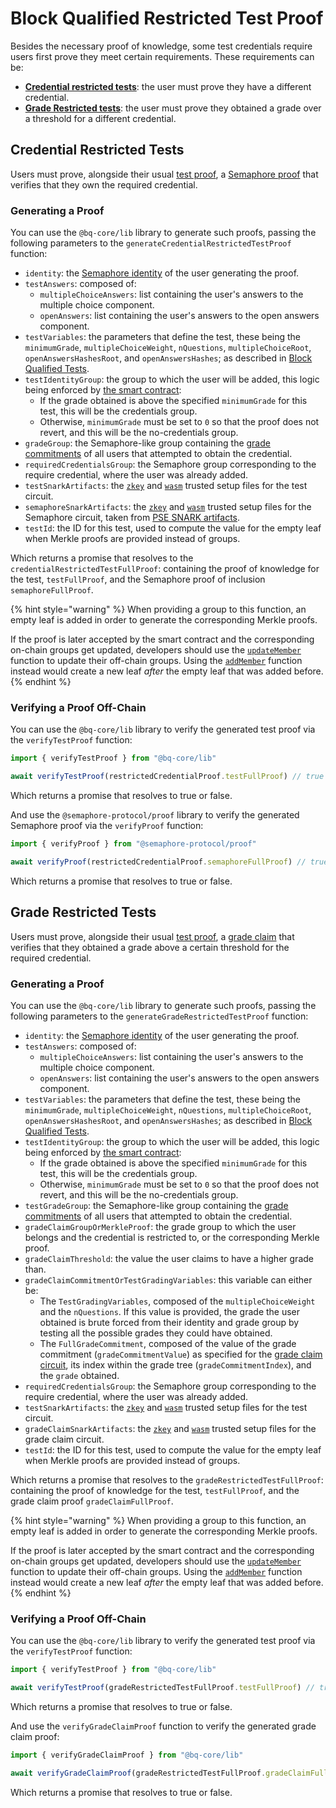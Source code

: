 # Block Qualified Restricted Test Proof

Besides the necessary proof of knowledge, some test credentials require users first prove they meet certain requirements. These requirements can be:
- [**Credential restricted tests**](#credential-restricted-tests): the user must prove they have a different credential.
- [**Grade Restricted tests**](#grade-restricted-tests): the user must prove they obtained a grade over a threshold for a different credential.

## Credential Restricted Tests
Users must prove, alongside their usual [test proof](./bq-test-proof.md), a [Semaphore proof](https://semaphore.appliedzkp.org/docs/guides/proofs) that verifies that they own the required credential.

### Generating a Proof
You can use the `@bq-core/lib` library to generate such proofs, passing the following parameters to the `generateCredentialRestrictedTestProof` function: 
- `identity`: the [Semaphore identity](https://semaphore.appliedzkp.org/docs/guides/identities) of the user generating the proof.
- `testAnswers`: composed of:
    - `multipleChoiceAnswers`: list containing the user's answers to the multiple choice component.
    - `openAnswers`: list containing the user's answers to the open answers component.
- `testVariables`: the parameters that define the test, these being the `minimumGrade`, `multipleChoiceWeight`, `nQuestions`, `multipleChoiceRoot`, `openAnswersHashesRoot`, and `openAnswersHashes`; as described in [Block Qualified Tests](../../technical-reference/block-qualified-tests.md).
- `testIdentityGroup`: the group to which the user will be added, this logic being enforced by [the smart contract](../../technical-reference/contracts.md#solving-a-test):
    - If the grade obtained is above the specified `minimumGrade` for this test, this will be the credentials group.
    - Otherwise, `minimumGrade` must be set to `0` so that the proof does not revert, and this will be the no-credentials group.
- `gradeGroup`: the Semaphore-like group containing the [grade commitments](../../technical-reference/circuits.md#grade-tree-inclusion) of all users that attempted to obtain the credential.
- `requiredCredentialsGroup`: the Semaphore group corresponding to the require credential, where the user was already added.
- `testSnarkArtifacts`: the [`zkey`](../../../packages/lib/snark-artifacts/test.zkey) and [`wasm`](../../../packages/lib/snark-artifacts/test.wasm) trusted setup files for the test circuit.
- `semaphoreSnarkArtifacts`: the [`zkey`](../../../packages/lib/snark-artifacts/semaphore.zkey) and [`wasm`](../../../packages/lib/snark-artifacts/semaphore.wasm) trusted setup files for the Semaphore circuit, taken from [PSE SNARK artifacts](https://www.trusted-setup-pse.org/).
- `testId`: the ID for this test, used to compute the value for the empty leaf when Merkle proofs are provided instead of groups.

Which returns a promise that resolves to the `credentialRestrictedTestFullProof`: containing the proof of knowledge for the test, `testFullProof`, and the Semaphore proof of inclusion `semaphoreFullProof`.

{% hint style="warning" %}
When providing a group to this function, an empty leaf is added in order to generate the corresponding Merkle proofs. 

If the proof is later accepted by the smart contract and the corresponding on-chain groups get updated, developers should use the [`updateMember`](https://github.com/semaphore-protocol/semaphore/blob/main/packages/group/src/group.ts#L86) function to update their off-chain groups. Using the [`addMember`](https://github.com/semaphore-protocol/semaphore/blob/main/packages/group/src/group.ts#L67) function instead would create a new leaf _after_ the empty leaf that was added before.
{% endhint %}

### Verifying a Proof Off-Chain

You can use the `@bq-core/lib` library to verify the generated test proof via the `verifyTestProof` function: 

```js
import { verifyTestProof } from "@bq-core/lib"

await verifyTestProof(restrictedCredentialProof.testFullProof) // true or false.
```

Which returns a promise that resolves to true or false.

And use the `@semaphore-protocol/proof` library to verify the generated Semaphore proof via the `verifyProof` function:

```js
import { verifyProof } from "@semaphore-protocol/proof"

await verifyProof(restrictedCredentialProof.semaphoreFullProof) // true or false.
```

Which returns a promise that resolves to true or false.

## Grade Restricted Tests
Users must prove, alongside their usual [test proof](./bq-test-proof.md), a [grade claim](./grade-claim-proof.md) that verifies that they obtained a grade above a certain threshold for the required credential.

### Generating a Proof
You can use the `@bq-core/lib` library to generate such proofs, passing the following parameters to the `generateGradeRestrictedTestProof` function: 
- `identity`: the [Semaphore identity](https://semaphore.appliedzkp.org/docs/guides/identities) of the user generating the proof.
- `testAnswers`: composed of:
    - `multipleChoiceAnswers`: list containing the user's answers to the multiple choice component.
    - `openAnswers`: list containing the user's answers to the open answers component.
- `testVariables`: the parameters that define the test, these being the `minimumGrade`, `multipleChoiceWeight`, `nQuestions`, `multipleChoiceRoot`, `openAnswersHashesRoot`, and `openAnswersHashes`; as described in [Block Qualified Tests](../../technical-reference/block-qualified-tests.md).
- `testIdentityGroup`: the group to which the user will be added, this logic being enforced by [the smart contract](../../technical-reference/contracts.md#solving-a-test):
    - If the grade obtained is above the specified `minimumGrade` for this test, this will be the credentials group.
    - Otherwise, `minimumGrade` must be set to `0` so that the proof does not revert, and this will be the no-credentials group.
- `testGradeGroup`: the Semaphore-like group containing the [grade commitments](../../technical-reference/circuits.md#grade-tree-inclusion) of all users that attempted to obtain the credential.
- `gradeClaimGroupOrMerkleProof`: the grade group to which the user belongs and the credential is restricted to, or the corresponding Merkle proof.
- `gradeClaimThreshold`: the value the user claims to have a higher grade than.
- `gradeClaimCommitmentOrTestGradingVariables`: this variable can either be:
    - The `TestGradingVariables`, composed of the `multipleChoiceWeight` and the `nQuestions`. If this value is provided, the grade the user obtained is brute forced from their identity and grade group by testing all the possible grades they could have obtained.
    - The `FullGradeCommitment`, composed of the value of the grade commitment (`gradeCommitmentValue`) as specified for the [grade claim circuit](../../technical-reference/circuits.md#the-grade-claim-circuit), its index within the grade tree (`gradeCommitmentIndex`), and the `grade` obtained.
- `requiredCredentialsGroup`: the Semaphore group corresponding to the require credential, where the user was already added.
- `testSnarkArtifacts`: the [`zkey`](../../../packages/lib/snark-artifacts/test.zkey) and [`wasm`](../../../packages/lib/snark-artifacts/test.wasm) trusted setup files for the test circuit.
- `gradeClaimSnarkArtifacts`: the [`zkey`](../../../packages/lib/snark-artifacts/gradeClaim.zkey) and [`wasm`](../../../packages/lib/snark-artifacts/gradeClaim.wasm) trusted setup files for the grade claim circuit.
- `testId`: the ID for this test, used to compute the value for the empty leaf when Merkle proofs are provided instead of groups.

Which returns a promise that resolves to the `gradeRestrictedTestFullProof`: containing the proof of knowledge for the test, `testFullProof`, and the grade claim proof `gradeClaimFullProof`.

{% hint style="warning" %}
When providing a group to this function, an empty leaf is added in order to generate the corresponding Merkle proofs. 

If the proof is later accepted by the smart contract and the corresponding on-chain groups get updated, developers should use the [`updateMember`](https://github.com/semaphore-protocol/semaphore/blob/main/packages/group/src/group.ts#L86) function to update their off-chain groups. Using the [`addMember`](https://github.com/semaphore-protocol/semaphore/blob/main/packages/group/src/group.ts#L67) function instead would create a new leaf _after_ the empty leaf that was added before.
{% endhint %}

### Verifying a Proof Off-Chain

You can use the `@bq-core/lib` library to verify the generated test proof via the `verifyTestProof` function: 

```js
import { verifyTestProof } from "@bq-core/lib"

await verifyTestProof(gradeRestrictedTestFullProof.testFullProof) // true or false.
```

Which returns a promise that resolves to true or false.

And use the `verifyGradeClaimProof` function to verify the generated grade claim proof: 

```js
import { verifyGradeClaimProof } from "@bq-core/lib"

await verifyGradeClaimProof(gradeRestrictedTestFullProof.gradeClaimFullProof) // true or false.
```

Which returns a promise that resolves to true or false.
